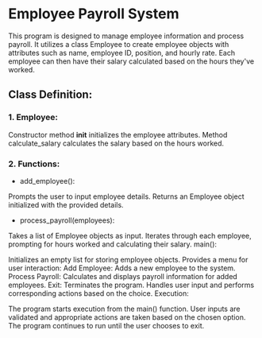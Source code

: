 # Employee Payroll System

This program is designed to manage employee information and process payroll. It utilizes a class Employee to create employee objects with attributes such as name, employee ID, position, and hourly rate. Each employee can then have their salary calculated based on the hours they've worked.

## Class Definition:

### 1. Employee:
Constructor method __init__ initializes the employee attributes.
Method calculate_salary calculates the salary based on the hours worked.
### 2. Functions:

* add_employee():

Prompts the user to input employee details.
Returns an Employee object initialized with the provided details.
* process_payroll(employees):

Takes a list of Employee objects as input.
Iterates through each employee, prompting for hours worked and calculating their salary.
main():

Initializes an empty list for storing employee objects.
Provides a menu for user interaction:
Add Employee: Adds a new employee to the system.
Process Payroll: Calculates and displays payroll information for added employees.
Exit: Terminates the program.
Handles user input and performs corresponding actions based on the choice.
Execution:

The program starts execution from the main() function.
User inputs are validated and appropriate actions are taken based on the chosen option.
The program continues to run until the user chooses to exit.
